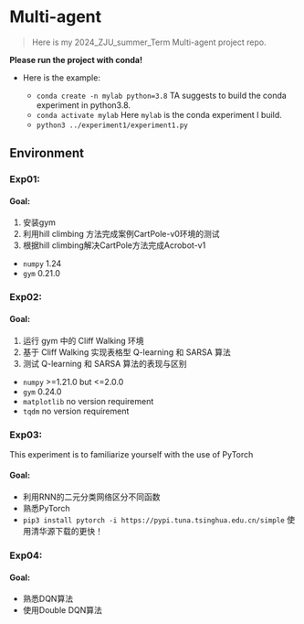 # Multi-agent


> Here is my 2024_ZJU_summer_Term Multi-agent project repo.

**Please run the project with conda!** 

- Here is the example:

  - `conda create -n mylab python=3.8` TA suggests to build the conda experiment in python3.8.
  - `conda activate mylab` Here `mylab` is the  conda experiment I build.
  - `python3 ../experiment1/experiment1.py` 

## Environment 

### Exp01:

#### Goal:
1. 安装gym
2. 利用hill climbing 方法完成案例CartPole-v0环境的测试
3. 根据hill climbing解决CartPole方法完成Acrobot-v1

- `numpy` 1.24
- `gym` 0.21.0

### Exp02:

#### Goal:
1. 运行 gym 中的 Cliff Walking 环境
2. 基于 Cliff Walking 实现表格型 Q-learning 和 SARSA 算法
3. 测试 Q-learning 和 SARSA 算法的表现与区别

- `numpy` \>=1.21.0 but <=2.0.0
- `gym` 0.24.0
- `matplotlib` no version requirement
- `tqdm` no version requirement

### Exp03:
This experiment is to familiarize yourself with the use of PyTorch

#### Goal:

- 利用RNN的二元分类网络区分不同函数 
- 熟悉PyTorch
- `pip3 install pytorch -i https://pypi.tuna.tsinghua.edu.cn/simple` 使用清华源下载的更快！


### Exp04:

#### Goal:

- 熟悉DQN算法
- 使用Double DQN算法